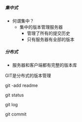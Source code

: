 ##### 集中式

- 何谓集中？
  - 集中的版本管理服务器
    - 管理了所有的提交历史
    - 只有服务器有全部的版本



##### 分布式

- 服务器和客户端都有完整的版本库



GIT是分布式的版本管理



git -add readme

git status

git log

git commit

